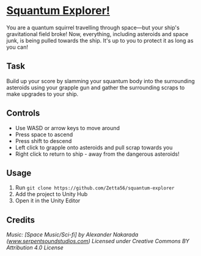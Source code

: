 # [Squantum Explorer!](https://itch.io/jam/gmtk-2021/rate/1083075)

You are a quantum squirrel travelling through space—but your ship's gravitational field broke! Now, everything, including asteroids and space junk, is being pulled towards the ship. It's up to you to protect it as long as you can!

## Task

Build up your score by slamming your squantum body into the surrounding asteroids using your grapple gun and gather the surrounding scraps to make upgrades to your ship.

## Controls

- Use WASD or arrow keys to move around
- Press space to ascend
- Press shift to descend
- Left click to grapple onto asteroids and pull scrap towards you
- Right click to return to ship - away from the dangerous asteroids!

## Usage
1. Run `git clone https://github.com/Zetta56/squantum-explorer`
2. Add the project to Unity Hub
3. Open it in the Unity Editor

## Credits

*Music: [Space Music/Sci-fi] by Alexander Nakarada (www.serpentsoundstudios.com)
Licensed under Creative Commons BY Attribution 4.0 License*
